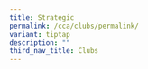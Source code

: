 ```yaml
---
title: Strategic
permalink: /cca/clubs/permalink/
variant: tiptap
description: ""
third_nav_title: Clubs
---
```

